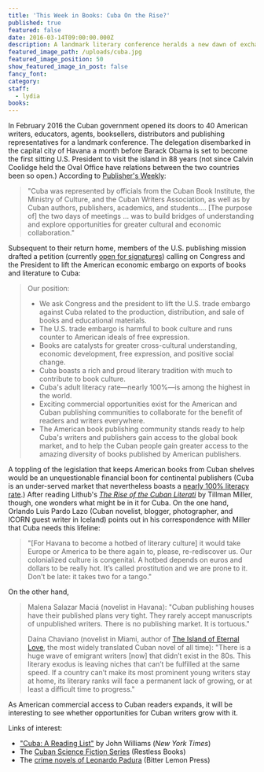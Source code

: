 ```yaml
---
title: 'This Week in Books: Cuba On the Rise?'
published: true
featured: false
date: 2016-03-14T09:00:00.000Z
description: A landmark literary conference heralds a new dawn of exchange between countries; will writers be left out in the cold?
featured_image_path: /uploads/cuba.jpg
featured_image_position: 50
show_featured_image_in_post: false
fancy_font:
category:
staff:
  - lydia
books:
---
```



In February 2016 the Cuban government opened its doors to 40 American writers, educators, agents, booksellers, distributors and publishing representatives for a landmark conference. The delegation disembarked in the capital city of Havana a month before Barack Obama is set to become the first sitting U.S. President to visit the island in 88 years (not since Calvin Coolidge held the Oval Office have relations between the two countries been so open.) According to [Publisher's Weekly](http://www.publishersweekly.com/pw/by-topic/international/international-book-news/article/69612-end-the-book-embargo-against-cuba.html):

> "Cuba was represented by officials from the Cuban Book Institute, the Ministry of Culture, and the Cuban Writers Association, as well as by Cuban authors, publishers, academics, and students…. [The purpose of] the two days of meetings … was to build bridges of understanding and explore opportunities for greater cultural and economic collaboration."

Subsequent to their return home, members of the U.S. publishing mission drafted a petition (currently [open for signatures](https://petitions.whitehouse.gov//petition/end-book-embargo-against-cuba)) calling on Congress and the President to lift the American economic embargo on exports of books and literature to Cuba:

> Our position:
>
> * We ask Congress and the president to lift the U.S. trade embargo against Cuba related to the production, distribution, and sale of books and educational materials.
> * The U.S. trade embargo is harmful to book culture and runs counter to American ideals of free expression.
> * Books are catalysts for greater cross-cultural understanding, economic development, free expression, and positive social change.
> * Cuba boasts a rich and proud literary tradition with much to contribute to book culture.
> * Cuba's adult literacy rate—nearly 100%—is among the highest in the world.
> * Exciting commercial opportunities exist for the American and Cuban publishing communities to collaborate for the benefit of readers and writers everywhere.
> * The American book publishing community stands ready to help Cuba's writers and publishers gain access to the global book market, and to help the Cuban people gain greater access to the amazing diversity of books published by American publishers.

A toppling of the legislation that keeps American books from Cuban shelves would be an unquestionable financial boon for continental publishers (Cuba is an under-served market that nevertheless boasts a [nearly 100% literacy rate](http://www.independent.co.uk/news/world/americas/latin-lessons-what-can-we-learn-from-the-worldrsquos-most-ambitious-literacy-campaign-2124433.html).) After reading Lithub's *[The Rise of the Cuban Literati](http://lithub.com/the-rise-of-the-cuban-literati-in-sunshine-and-in-shadow/)* by Tillman Miller, though, one wonders what might be in it for Cuba. On the one hand, Orlando Luis Pardo Lazo (Cuban novelist, blogger, photographer, and ICORN guest writer in Iceland) points out in his correspondence with Miller that Cuba needs this lifeline:

> "[For Havana to become a hotbed of literary culture] it would take Europe or America to be there again to, please, re-rediscover us. Our colonialized culture is congenital. A hotbed depends on euros and dollars to be really hot. It’s called prostitution and we are prone to it. Don’t be late: it takes two for a tango."

On the other hand,

> Malena Salazar Maciá (novelist in Havana): "Cuban publishing houses have their published plans very tight. They rarely accept manuscripts of unpublished writers. There is no publishing market. It is tortuous."
>
> Daína Chaviano (novelist in Miami, author of [The Island of Eternal Love](http://www.brooklinebooksmith-shop.com/book/9781594483790), the most widely translated Cuban novel of all time): "There is a huge wave of emigrant writers [now] that didn’t exist in the 80s. This literary exodus is leaving niches that can’t be fulfilled at the same speed. If a country can’t make its most prominent young writers stay at home, its literary ranks will face a permanent lack of growing, or at least a difficult time to progress."

As American commercial access to Cuban readers expands, it will be interesting to see whether opportunities for Cuban writers grow with it.

Links of interest:

* ["Cuba: A Reading List"](http://artsbeat.blogs.nytimes.com/2014/12/18/cuba-a-reading-list/) by John Williams (*New York Times*)
* The [Cuban Science Fiction Series](http://www.restlessbooks.com/cuban-science-fiction/) (Restless Books)
* The [crime novels of Leonardo Padura](http://www.bitterlemonpress.com/blogs/authors/19584707-leonardo-padura) (Bitter Lemon Press)